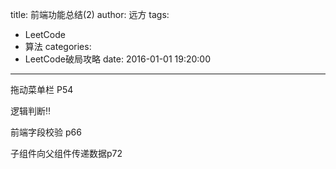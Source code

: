 title: 前端功能总结(2)
author: 远方
tags:
  - LeetCode
  - 算法
categories:
  - LeetCode破局攻略
date: 2016-01-01 19:20:00
---
拖动菜单栏  P54

逻辑判断‼️



前端字段校验 p66

子组件向父组件传递数据p72